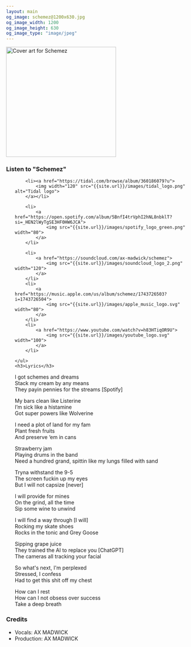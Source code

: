```yaml
---
layout: main
og_image: schemez@1200x630.jpg
og_image_width: 1200
og_image_height: 630
og_image_type: "image/jpeg"
---
```


<div class="track__art">
<img src="{{site.url}}/images/schemez@600x600.jpg" alt="Cover art for Schemez" width="300">
</div>
<div class="track__links">
	<h3>Listen to "Schemez"</h3>
	<ul>

		<li><a href="https://tidal.com/browse/album/360186079?u">
			<img width="120" src="{{site.url}}/images/tidal_logo.png" alt="Tidal logo">
		</a></li>

		<li>
			<a href="https://open.spotify.com/album/5BnfI4trVphI2hNL8nbklT?si=_HEN2lWyTgSE3HF0HW6JCA">
				<img src="{{site.url}}/images/spotify_logo_green.png" width="80">
			</a>
		</li>

		<li>
			<a href="https://soundcloud.com/ax-madwick/schemez">
				<img src="{{site.url}}/images/soundcloud_logo_2.png" width="120">
			</a>
		</li>
		<li>
			<a href="https://music.apple.com/us/album/schemez/1743726503?i=1743726504">
				<img src="{{site.url}}/images/apple_music_logo.svg" width="80">
			</a>
		</li>
		<li>
			<a href="https://www.youtube.com/watch?v=h83HTiqOR9U">
				<img src="{{site.url}}/images/youtube_logo.svg" width="100">
			</a>
		</li>

	</ul>
	<h3>Lyrics</h3>
<p>
I got schemes and dreams<br>
Stack my cream by any means<br>
They payin pennies for the streams [Spotify]
</p>

<p>
My bars clean like Listerine<br>
I’m sick like a histamine<br>
Got super powers like Wolverine
</p>

<p>
I need a plot of land for my fam<br>
Plant fresh fruits<br>
And preserve ‘em in cans
</p>

<p>
Strawberry jam<br>
Playing drums in the band<br>
Need a hundred grand, spittin like my lungs filled with sand
</p>

<p>
Tryna withstand the 9-5<br>
The screen fuckin up my eyes<br>
But I will not capsize [never]
</p>

<p>
I will provide for mines<br>
On the grind, all the time<br>
Sip some wine to unwind
</p>

<p>
I will find a way through [I will]<br>
Rocking my skate shoes<br>
Rocks in the tonic and Grey Goose
</p>

<p>
Sipping grape juice<br>
They trained the AI to replace you [ChatGPT]<br>
The cameras all tracking your facial
</p>

<p>
So what's next, I'm perplexed<br>
Stressed, I confess<br>
Had to get this shit off my chest
</p>

<p>
How can I rest<br>
How can I not obsess over success<br>
Take a deep breath
</p>
</div>
<h3>Credits</h3>
<ul>
	<li>Vocals: AX MADWICK</li>
	<li>Production: AX MADWICK</li>
</ul>
